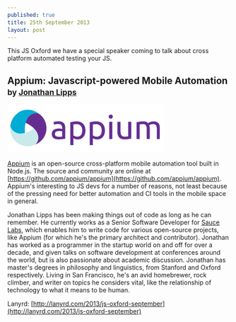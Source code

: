 ```yaml
---
published: true
title: 25th September 2013
layout: post
---
```


This JS Oxford we have a special speaker coming to talk about cross platform automated testing your JS.

## Appium: Javascript-powered Mobile Automation <small>by <a href="http://www.jonathanlipps.com/">Jonathan Lipps</a></small>

[![Appium](/img/appium-logo.png)](http://appium.io/)

[Appium](http://appium.io/) is an open-source cross-platform mobile automation tool built in Node.js. The source and community are online at [https://github.com/appium/appium](https://github.com/appium/appium). Appium's interesting to JS devs for a number of reasons, not least because of the pressing need for better automation and CI tools in the mobile space in general.

Jonathan Lipps has been making things out of code as long as he can remember.  He currently works as a Senior Software Developer for [Sauce Labs](http://saucelabs.com/), which enables him to write code for various open-source projects, like Appium (for which he's the primary architect and contributor). Jonathan has worked as a programmer in the startup world on and off for over a decade, and given talks on software development at conferences around the world, but is also passionate about academic discussion. Jonathan has master's degrees in philosophy and linguistics, from Stanford and Oxford respectively. Living in San Francisco, he's an avid homebrewer, rock climber, and writer on topics he considers vital, like the relationship of technology to what it means to be human.

Lanyrd: [http://lanyrd.com/2013/js-oxford-september](http://lanyrd.com/2013/js-oxford-september)

